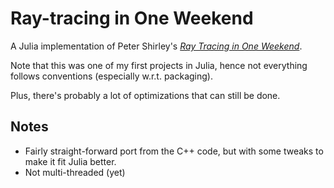 # Ray-tracing in One Weekend

A Julia implementation of Peter Shirley's [*Ray Tracing in One Weekend*](https://raytracing.github.io/books/RayTracingInOneWeekend.html).

Note that this was one of my first projects in Julia, 
hence not everything follows conventions (especially w.r.t. 
packaging). 

Plus, there's probably a lot of optimizations that can still be done.

## Notes

* Fairly straight-forward port from the C++ code, but with some 
  tweaks to make it fit Julia better.
* Not multi-threaded (yet)

